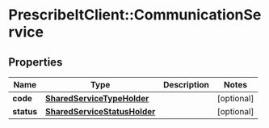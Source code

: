 # PrescribeItClient::CommunicationService

## Properties
Name | Type | Description | Notes
------------ | ------------- | ------------- | -------------
**code** | [**SharedServiceTypeHolder**](SharedServiceTypeHolder.md) |  | [optional] 
**status** | [**SharedServiceStatusHolder**](SharedServiceStatusHolder.md) |  | [optional] 

